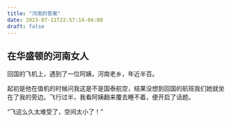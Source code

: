 ```yaml
---
title: "河南的答案"
date: 2023-07-11T22:57:14-04:00
draft: false
---
```



## 在华盛顿的河南女人
回国的飞机上，遇到了一位阿姨，河南老乡，年近半百。

起初是他在值机的时候问我这是不是国泰航空，结果没想到回国的航班我们她就坐在了我的旁边。飞行过半，我看阿姨翻来覆去睡不着，便开启了话题。

“飞这么久太难受了，空间太小了！”

